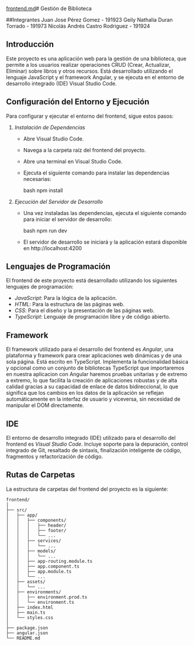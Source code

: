 
[frontend.md](https://github.com/user-attachments/files/19119638/frontend.md)# Gestión de Biblioteca

##Integrantes
Juan Jose Pérez Gomez - 191923
Geily Nathalia Duran Torrado - 191973
Nicolás Andrés Castro Rodriguez - 191924

## Introducción
Este proyecto es una aplicación web para la gestión de una biblioteca, que permite a los usuarios realizar operaciones CRUD (Crear, Actualizar, Eliminar) sobre libros y otros recursos. Está desarrollado utilizando el lenguaje JavaScript y el framework Angular, y se ejecuta en el entorno de desarrollo integrado (IDE) Visual Studio Code. 

## Configuración del Entorno y Ejecución
Para configurar y ejecutar el entorno del frontend, sigue estos pasos:

1. *Instalación de Dependencias*
   - Abre Visual Studio Code.
   - Navega a la carpeta raíz del frontend del proyecto.
   - Abre una terminal en Visual Studio Code.
   - Ejecuta el siguiente comando para instalar las dependencias necesarias:

     bash
     npm install
     

2. *Ejecución del Servidor de Desarrollo*
   - Una vez instaladas las dependencias, ejecuta el siguiente comando para iniciar el servidor de desarrollo:

     bash
     npm run dev
     

   - El servidor de desarrollo se iniciará y la aplicación estará disponible en http://localhost:4200

## Lenguajes de Programación
El frontend de este proyecto está desarrollado utilizando los siguientes lenguajes de programación:

- *JavaScript*: Para la lógica de la aplicación.
- *HTML*: Para la estructura de las páginas web.
- *CSS*: Para el diseño y la presentación de las páginas web.
- *TypeScript*: Lenguaje de programación libre y de código abierto.

## Framework
El framework utilizado para el desarrollo del frontend es *Angular*, una plataforma y framework para crear aplicaciones web dinámicas y de una sola página. Está escrito en TypeScript. Implementa la funcionalidad básica y opcional como un conjunto de bibliotecas TypeScript que importaremos en nuestra aplicacion con Angular haremos pruebas unitarias y de extremo a extremo, lo que facilita la creación de aplicaciones robustas y de alta calidad gracias a su capacidad de enlace de datos bidireccional, lo que significa que los cambios en los datos de la aplicación se reflejan automáticamente en la interfaz de usuario y viceversa, sin necesidad de manipular el DOM directamente.

## IDE
El entorno de desarrollo integrado (IDE) utilizado para el desarrollo del frontend es *Visual Studio Code*. Incluye soporte para la depuración, control integrado de Git, resaltado de sintaxis, finalización inteligente de código, fragmentos y refactorización de código.

## Rutas de Carpetas
La estructura de carpetas del frontend del proyecto es la siguiente:

```proyecto biblioteca
frontend/
│
├── src/
│   ├── app/
│   │   ├── components/
│   │   │   ├── header/
│   │   │   ├── footer/
│   │   │   └── ...
│   │   ├── services/
│   │   │   └── ...
│   │   ├── models/
│   │   │   └── ...
│   │   ├── app-routing.module.ts
│   │   ├── app.component.ts
│   │   ├── app.module.ts
│   │   └── ...
│   ├── assets/
│   │   └── ...
│   ├── environments/
│   │   ├── environment.prod.ts
│   │   └── environment.ts
│   ├── index.html
│   ├── main.ts
│   └── styles.css
│
├── package.json
├── angular.json
└── README.md
